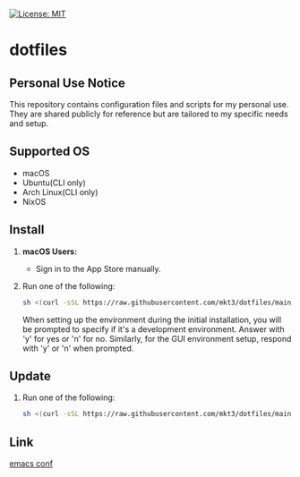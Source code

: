 [![License: MIT](https://img.shields.io/badge/License-MIT-yellow.svg)](https://opensource.org/licenses/MIT)

# dotfiles

## Personal Use Notice
This repository contains configuration files and scripts for my personal use. They are shared publicly for reference but are tailored to my specific needs and setup.

## Supported OS
- macOS
- Ubuntu(CLI only)
- Arch Linux(CLI only)
- NixOS

## Install
1. **macOS Users:**
   - Sign in to the App Store manually.
2. Run one of the following:

   ```bash
   sh <(curl -sSL https://raw.githubusercontent.com/mkt3/dotfiles/main/install.sh)
   ```

   When setting up the environment during the initial installation, you will be prompted to specify if it's a development environment. Answer with 'y' for yes or 'n' for no. Similarly, for the GUI environment setup, respond with 'y' or 'n' when prompted.


## Update
1. Run one of the following:
   ```bash
   sh <(curl -sSL https://raw.githubusercontent.com/mkt3/dotfiles/main/install.sh)
   ```

## Link
[emacs conf](./files/nix/home-manager/programs/emacs)

